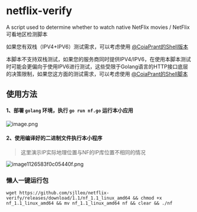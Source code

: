 # netflix-verify
A script used to determine whether to watch native NetFlix movies / NetFlix可看地区检测脚本

如果您有双栈（IPV4+IPV6）测试需求，可以考虑使用 [@CoiaPrant的Shell版本](https://github.com/CoiaPrant/Netflix_Unlock_Information)

本脚本不支持双栈测试，如果您的服务商同时提供IPV4/IPV6，在使用本脚本测试时可能会更偏向于使用IPV6进行测试，这些受限于Golang语言的HTTP接口底层的决策限制，如果您这方面的测试需求，可以考虑使用 [@CoiaPrant的Shell脚本](https://github.com/CoiaPrant/Netflix_Unlock_Information)

## 使用方法
#### 1、部署 `golang` 环境，执行 `go run nf.go` 运行本小应用

![image.png](https://img.leo.moe/images/2021/02/23/image.png)

#### 2、使用编译好的二进制文件执行本小程序

> 这里演示IP实际地理位置与NF的IP库位置不相同的情况

![image1126583f0c05440f.png](https://img.leo.moe/images/2021/02/23/image1126583f0c05440f.png)

### 懒人一键运行包

`wget https://github.com/sjlleo/netflix-verify/releases/download/1.1/nf_1.1_linux_amd64 && chmod +x nf_1.1_linux_amd64 && mv nf_1.1_linux_amd64 nf && clear && ./nf`
